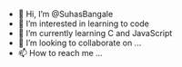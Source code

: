- 👋 Hi, I’m @SuhasBangale
- 👀 I’m interested in learning to code 
- 🌱 I’m currently learning C and JavaScript
- 💞️ I’m looking to collaborate on ...
- 📫 How to reach me ...

<!---
SuhasBangale/SuhasBangale is a ✨ special ✨ repository because its `README.md` (this file) appears on your GitHub profile.
You can click the Preview link to take a look at your changes.
--->
